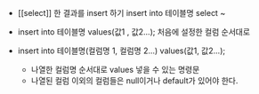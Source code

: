 - [[select]] 한 결과를 insert 하기
	insert into 테이블명 select ~

- insert into 테이블명 values(값1 , 값2...);
	처음에 설정한 컬럼 순서대로

- insert into 테이블명(컬럼명 1, 컬럼명 2...) values(값1, 값2...); 
	- 나열한 컬럼명 순서대로 values 넣을 수 있는 명령문
	- 나열된 컬럼 이외의 컬럼들은 null이거나 default가 있어야 한다.